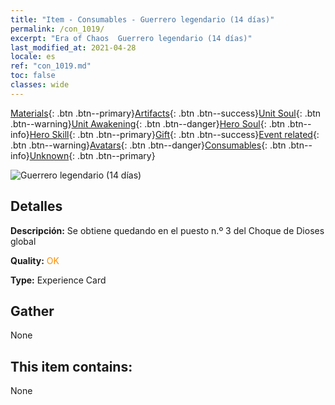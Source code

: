 ```yaml
---
title: "Item - Consumables - Guerrero legendario (14 días)"
permalink: /con_1019/
excerpt: "Era of Chaos  Guerrero legendario (14 días)"
last_modified_at: 2021-04-28
locale: es
ref: "con_1019.md"
toc: false
classes: wide
---
```

 [Materials](/ItemsES/){: .btn .btn--primary}[Artifacts](/ItemsES/Artifacts/){: .btn .btn--success}[Unit Soul](/ItemsES/UnitSoul/){: .btn .btn--warning}[Unit Awakening](/ItemsES/UnitAwakening/){: .btn .btn--danger}[Hero Soul](/ItemsES/HeroSoul/){: .btn .btn--info}[Hero Skill](/ItemsES/HeroSkill/){: .btn .btn--primary}[Gift](/ItemsES/Gift/){: .btn .btn--success}[Event related](/ItemsES/Events/){: .btn .btn--warning}[Avatars](/ItemsES/Avatars/){: .btn .btn--danger}[Consumables](/ItemsES/Consumables/){: .btn .btn--info}[Unknown](/ItemsES/Unknown/){: .btn .btn--primary}

 ![Guerrero legendario (14 días)](/images/a/avatarFrame_61.png)

## Detalles
 **Descripción:** Se obtiene quedando en el puesto n.º 3 del Choque de Dioses global

 **Quality:** <span style="color: #FF8C00">OK</span>

 **Type:** Experience Card

## Gather

  None

## This item contains:

  None

